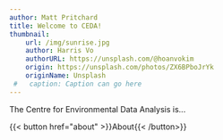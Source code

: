 ```yaml
---
author: Matt Pritchard
title: Welcome to CEDA!
thumbnail:
    url: /img/sunrise.jpg
    author: Harris Vo
    authorURL: https://unsplash.com/@hoanvokim
    origin: https://unsplash.com/photos/ZX6BPboJrYk
    originName: Unsplash
 #   caption: Caption can go here
---
```


The Centre for Environmental Data Analysis is...

{{< button href="about" >}}About{{< /button>}}
